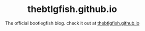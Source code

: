 <h1 align="center">  thebtlgfish.github.io </h1>
<p align="center"> The official bootlegfish blog. check it out at <a href="https://thebtlgfish.github.io" target="_blank"> thebtlgfish.github.io </a> </p>
